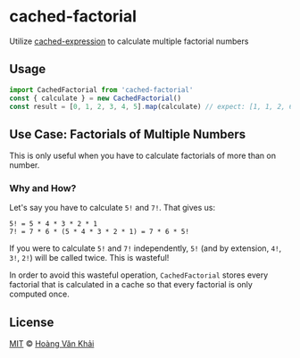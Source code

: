 # cached-factorial

Utilize [cached-expression](https://www.npmjs.com/package/cached-expression) to calculate multiple factorial numbers

## Usage

```javascript
import CachedFactorial from 'cached-factorial'
const { calculate } = new CachedFactorial()
const result = [0, 1, 2, 3, 4, 5].map(calculate) // expect: [1, 1, 2, 6, 24, 120]
```

## Use Case: Factorials of Multiple Numbers

This is only useful when you have to calculate factorials of more than on number.

### Why and How?

Let's say you have to calculate `5!` and `7!`. That gives us:

```
5! = 5 * 4 * 3 * 2 * 1
7! = 7 * 6 * (5 * 4 * 3 * 2 * 1) = 7 * 6 * 5!
```

If you were to calculate `5!` and `7!` independently, `5!` (and by extension, `4!`, `3!`, `2!`) will be called twice. This is wasteful!

In order to avoid this wasteful operation, `CachedFactorial` stores every factorial that is calculated in a cache so that every factorial is only computed once.

## License

[MIT](https://git.io/vhaEz) © [Hoàng Văn Khải](https://github.com/KSXGitHub)
